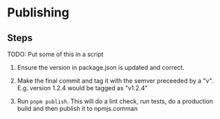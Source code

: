 # Publishing

## Steps

TODO: Put some of this in a script

1. Ensure the version in package.json is updated and correct.

2. Make the final commit and tag it with the semver preceeded by a "v". E.g.
   version 1.2.4 would be tagged as "v1.2.4"

3. Run `pnpm publish`. This will do a lint check, run tests, do a production
   build and then publish it to npmjs.comman
